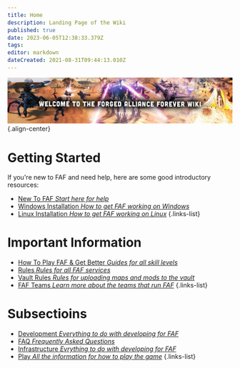 ```yaml
---
title: Home
description: Landing Page of the Wiki
published: true
date: 2023-06-05T12:38:33.379Z
tags: 
editor: markdown
dateCreated: 2021-08-31T09:44:13.010Z
---
```


![wiki-banner.jpg](/images/wiki-banner.jpg){.align-center}

# Getting Started
If you're new to FAF and need help, here are some good introductory resources:

- [New To FAF *Start here for help*](https://wiki.faforever.com/en/Play/Learning/New-To-FAF)
- [Windows Installation *How to get FAF working on Windows*](https://wiki.faforever.com/en/Play/Windows-Install)
- [Linux Installation *How to get FAF working on Linux*](https://wiki.faforever.com/en/Play/Linux-Install)
{.links-list}


# Important Information

- [How To Play FAF & Get Better *Guides for all skill levels*](https://wiki.faforever.com/en/Play/Learning/Learning-SupCom)
- [Rules *Rules for all FAF services*](https://wiki.faforever.com/en/Play/FAF-Rules)
- [Vault Rules *Rules for uploading maps and mods to the vault*](https://wiki.faforever.com/en/Development/Vault/Vault-Rules)
- [FAF Teams *Learn more about the teams that run FAF*](https://wiki.faforever.com/en/Infrastructure/FAF-Teams)
{.links-list}


# Subsectioins

- [Development *Everything to do with developing for FAF*](https://wiki.faforever.com/en/Development)
- [FAQ *Frequently Asked Questions*](https://wiki.faforever.com/en/FAQ)
- [Infrastructure *Evrything to do with developing for FAF*](https://wiki.faforever.com/en/Development)
- [Play *All the information for how to play the game*](https://wiki.faforever.com/en/Development)
{.links-list}
